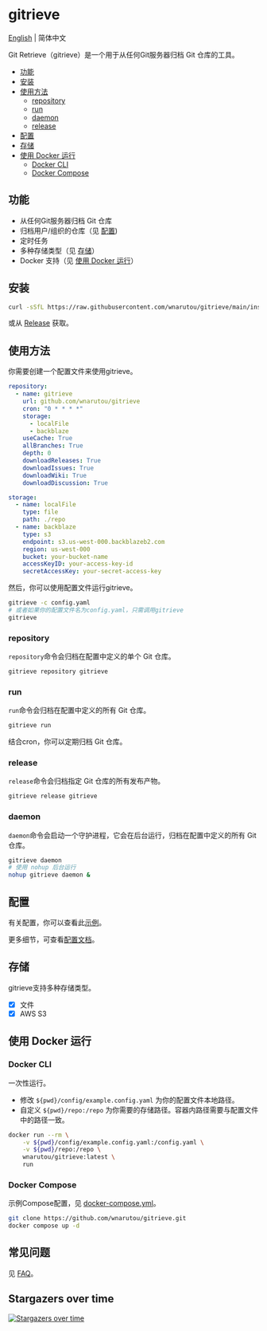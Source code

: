 # gitrieve

[English](README.md) | 简体中文

Git Retrieve（gitrieve）是一个用于从任何Git服务器归档 Git 仓库的工具。

- [功能](#功能)
- [安装](#安装)
- [使用方法](#使用方法)
  - [repository](#repository)
  - [run](#run)
  - [daemon](#daemon)
  - [release](#release)
- [配置](#配置)
- [存储](#存储)
- [使用 Docker 运行](#使用-docker-运行)
  - [Docker CLI](#docker-cli)
  - [Docker Compose](#docker-compose)

## 功能

- 从任何Git服务器归档 Git 仓库
- 归档用户/组织的仓库（见 [配置](https://github.com/wnarutou/gitrieve/wiki/Configuration#repository))
- 定时任务
- 多种存储类型（见 [存储](#存储)）
- Docker 支持（见 [使用 Docker 运行](#使用-docker-运行)）

## 安装

```bash
curl -sSfL https://raw.githubusercontent.com/wnarutou/gitrieve/main/install.sh | sh -s -- -b /usr/local/bin
```

或从 [Release](https://github.com/wnarutou/gitrieve/releases) 获取。

## 使用方法

你需要创建一个配置文件来使用gitrieve。

```yaml
repository:
  - name: gitrieve
    url: github.com/wnarutou/gitrieve
    cron: "0 * * * *"
    storage:
      - localFile
      - backblaze
    useCache: True
    allBranches: True
    depth: 0
    downloadReleases: True
    downloadIssues: True
    downloadWiki: True
    downloadDiscussion: True

storage:
  - name: localFile
    type: file
    path: ./repo
  - name: backblaze
    type: s3
    endpoint: s3.us-west-000.backblazeb2.com
    region: us-west-000
    bucket: your-bucket-name
    accessKeyID: your-access-key-id
    secretAccessKey: your-secret-access-key
```

然后，你可以使用配置文件运行gitrieve。

```bash
gitrieve -c config.yaml
# 或者如果你的配置文件名为config.yaml，只需调用gitrieve
gitrieve
```

### repository

`repository`命令会归档在配置中定义的单个 Git 仓库。

```bash
gitrieve repository gitrieve
```

### run

`run`命令会归档在配置中定义的所有 Git 仓库。

```bash
gitrieve run
```

结合cron，你可以定期归档 Git 仓库。

### release

`release`命令会归档指定 Git 仓库的所有发布产物。

```bash
gitrieve release gitrieve
```

### daemon

`daemon`命令会启动一个守护进程，它会在后台运行，归档在配置中定义的所有 Git 仓库。

```bash
gitrieve daemon
# 使用 nohup 后台运行
nohup gitrieve daemon &
```

## 配置

有关配置，你可以查看此[示例](config/example.config.yaml)。

更多细节，可查看[配置文档](https://github.com/wnarutou/gitrieve/wiki/Configuration)。

## 存储

gitrieve支持多种存储类型。

- [x] 文件
- [x] AWS S3

## 使用 Docker 运行

### Docker CLI

一次性运行。 
- 修改 `${pwd}/config/example.config.yaml` 为你的配置文件本地路径。
- 自定义 `${pwd}/repo:/repo` 为你需要的存储路径。容器内路径需要与配置文件中的路径一致。

```bash
docker run --rm \
    -v ${pwd}/config/example.config.yaml:/config.yaml \
    -v ${pwd}/repo:/repo \
    wnarutou/gitrieve:latest \
    run
```

### Docker Compose

示例Compose配置，见 [docker-compose.yml](docker-compose.yml)。

```bash
git clone https://github.com/wnarutou/gitrieve.git
docker compose up -d
```

## 常见问题

见 [FAQ](https://github.com/wnarutou/gitrieve/wiki/FAQ)。

## Stargazers over time

[![Stargazers over time](https://starchart.cc/wnarutou/gitrieve.svg)](https://starchart.cc/wnarutou/gitrieve)
